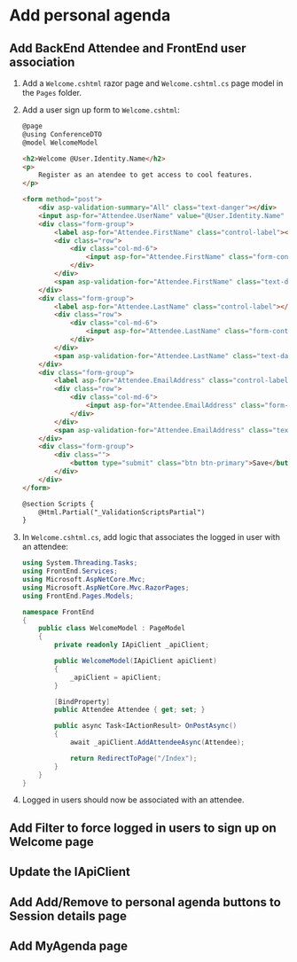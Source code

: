 # Add personal agenda

## Add BackEnd Attendee and FrontEnd user association
1. Add a `Welcome.cshtml` razor page and `Welcome.cshtml.cs` page model in the `Pages` folder.
1. Add a user sign up form to `Welcome.cshtml`:

    ```html
    @page
    @using ConferenceDTO
    @model WelcomeModel

    <h2>Welcome @User.Identity.Name</h2>
    <p>
        Register as an atendee to get access to cool features.
    </p>

    <form method="post">
        <div asp-validation-summary="All" class="text-danger"></div>
        <input asp-for="Attendee.UserName" value="@User.Identity.Name" type="hidden" />
        <div class="form-group">
            <label asp-for="Attendee.FirstName" class="control-label"></label>
            <div class="row">
                <div class="col-md-6">
                    <input asp-for="Attendee.FirstName" class="form-control" />
                </div>
            </div>
            <span asp-validation-for="Attendee.FirstName" class="text-danger"></span>
        </div>
        <div class="form-group">
            <label asp-for="Attendee.LastName" class="control-label"></label>
            <div class="row">
                <div class="col-md-6">
                    <input asp-for="Attendee.LastName" class="form-control" />
                </div>
            </div>
            <span asp-validation-for="Attendee.LastName" class="text-danger"></span>
        </div>
        <div class="form-group">
            <label asp-for="Attendee.EmailAddress" class="control-label"></label>
            <div class="row">
                <div class="col-md-6">
                    <input asp-for="Attendee.EmailAddress" class="form-control" />
                </div>
            </div>
            <span asp-validation-for="Attendee.EmailAddress" class="text-danger"></span>
        </div>
        <div class="form-group">
            <div class="">
                <button type="submit" class="btn btn-primary">Save</button>
            </div>
        </div>
    </form>

    @section Scripts {
        @Html.Partial("_ValidationScriptsPartial")
    }
    ```
1. In `Welcome.cshtml.cs`, add logic that associates the logged in user with an attendee:

    ```C#
    using System.Threading.Tasks;
    using FrontEnd.Services;
    using Microsoft.AspNetCore.Mvc;
    using Microsoft.AspNetCore.Mvc.RazorPages;
    using FrontEnd.Pages.Models;

    namespace FrontEnd
    {
        public class WelcomeModel : PageModel
        {
            private readonly IApiClient _apiClient;

            public WelcomeModel(IApiClient apiClient)
            {
                _apiClient = apiClient;
            }

            [BindProperty]
            public Attendee Attendee { get; set; }

            public async Task<IActionResult> OnPostAsync()
            {
                await _apiClient.AddAttendeeAsync(Attendee);

                return RedirectToPage("/Index");
            }
        }
    }
    ```
1. Logged in users should now be associated with an attendee.

## Add Filter to force logged in users to sign up on Welcome page


## Update the IApiClient

## Add Add/Remove to personal agenda buttons to Session details page

## Add MyAgenda page


